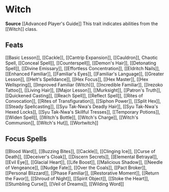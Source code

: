 ﻿---
id: '323'
name: Witch
rarity: Common
source: '[[DATABASE/source/Advanced Player''s Guide|Advanced Player''s Guide]]'
trait:
- Witch
type: Trait

---
# Witch

**Source** [[Advanced Player's Guide]] 
This trait indicates abilities from the [[Witch]] class.

## Feats

[[Basic Lesson]], [[Cackle]], [[Cantrip Expansion]], [[Cauldron]], Chaotic Spell, [[Conceal Spell]], [[Counterspell]], [[Demon's Hair]], [[Detonating Spell]], [[Divine Emissary]], [[Effortless Concentration]], [[Eldritch Nails]], [[Enhanced Familiar]], [[Familiar's Eyes]], [[Familiar's Language]], [[Greater Lesson]], [[Helt's Spelldance]], [[Hex Focus]], [[Hex Master]], [[Hex Wellspring]], [[Improved Familiar (Witch)]], [[Incredible Familiar]], [[Irezoko Tattoo]], [[Living Hair]], [[Major Lesson]], [[Murksight]], [[Patron's Truth]], [[Quickened Casting]], [[Reach Spell]], [[Reflect Spell]], [[Rites of Convocation]], [[Rites of Transfiguration]], [[Siphon Power]], [[Split Hex]], [[Steady Spellcasting]], [[Syu Tak-Nwa's Deadly Hair]], [[Syu Tak-Nwa's Hexed Locks]], [[Syu Tak-Nwa's Skillful Tresses]], [[Temporary Potions]], [[Widen Spell]], [[Witch's Bottle]], [[Witch's Charge]], [[Witch's Communion]], [[Witch's Hut]], [[Wortwitch]]

## Focus Spells

[[Blood Ward]], [[Buzzing Bites]], [[Cackle]], [[Clinging Ice]], [[Curse of Death]], [[Deceiver's Cloak]], [[Discern Secrets]], [[Elemental Betrayal]], [[Evil Eye]], [[Glacial Heart]], [[Life Boost]], [[Malicious Shadow]], [[Needle of Vengeance]], [[Nudge Fate]], [[Over the Coals]], [[Pact Broker]], [[Personal Blizzard]], [[Phase Familiar]], [[Restorative Moment]], [[Return the Favor]], [[Shroud of Night]], [[Spirit Object]], [[Stoke the Heart]], [[Stumbling Curse]], [[Veil of Dreams]], [[Wilding Word]]